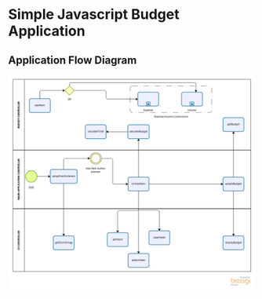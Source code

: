 # **Simple Javascript Budget Application**

## Application Flow Diagram

<img src="https://github.com/cploutarchou/SimpleJavascriptBudgetApp/blob/master/images/Simple%20JavascriptBudget%20ApplicationFlow.png">
